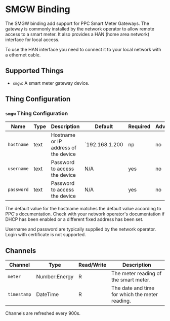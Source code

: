 # SMGW Binding

The SMGW binding add support for PPC Smart Meter Gateways.
The gateway is commonly installed by the network operator to allow remote access to a smart meter.
It also provides a HAN (home area network) interface for local access.

To use the HAN interface you need to connect it to your local network with a ethernet cable.

## Supported Things

- `smgw`: A smart meter gateway device.

## Thing Configuration

### `smgw` Thing Configuration

| Name       | Type | Description                          | Default        | Required | Advanced |
|------------|------|--------------------------------------|----------------|----------|----------|
| `hostname` | text | Hostname or IP address of the device | `192.168.1.200 | np       | no       |
| `username` | text | Password to access the device        | N/A            | yes      | no       |
| `password` | text | Password to access the device        | N/A            | yes      | no       |

The default value for the hostname matches the default value according to PPC's documentation.
Check with your network operator's documentation if DHCP has been enabled or a different fixed address has been set.

Username and password are typically supplied by the network operator.
Login with certificate is not supported.

## Channels

| Channel     | Type          | Read/Write | Description                                    |
|-------------|---------------|------------|------------------------------------------------|
| `meter`     | Number:Energy | R          | The meter reading of the smart meter.          |
| `timestamp` | DateTime      | R          | The date and time for which the meter reading. |

Channels are refreshed every 900s.
